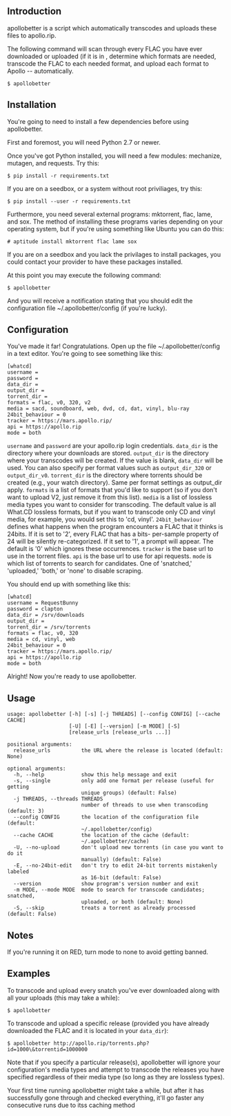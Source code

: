 Introduction
------------

apollobetter is a script which automatically transcodes and uploads these
files to apollo.rip.

The following command will scan through every FLAC you have ever
downloaded or uploaded (if it is in , determine which formats are needed, transcode
the FLAC to each needed format, and upload each format to Apollo -- automatically.

    $ apollobetter

Installation
------------

You're going to need to install a few dependencies before using
apollobetter.

First and foremost, you will need Python 2.7 or newer.

Once you've got Python installed, you will need a few modules: mechanize,
mutagen, and requests. Try this:

    $ pip install -r requirements.txt

	
If you are on a seedbox, or a system without root priviliages, try this:


    $ pip install --user -r requirements.txt


Furthermore, you need several external programs: mktorrent, flac,
lame, and sox. The method of installing these programs varies
depending on your operating system, but if you're using something like
Ubuntu you can do this:

    # aptitude install mktorrent flac lame sox
	

If you are on a seedbox and you lack the privilages to install packages,
you could contact your provider to have these packages installed.

At this point you may execute the following command:

    $ apollobetter

And you will receive a notification stating that you should edit the
configuration file \~/.apollobetter/config (if you're lucky).

Configuration
-------------

You've made it far! Congratulations. Open up the file
\~/.apollobetter/config in a text editor. You're going to see something
like this:

    [whatcd]
    username =
    password = 
    data_dir =
    output_dir =
    torrent_dir =
    formats = flac, v0, 320, v2
    media = sacd, soundboard, web, dvd, cd, dat, vinyl, blu-ray
    24bit_behaviour = 0
    tracker = https://mars.apollo.rip/
    api = https://apollo.rip
    mode = both

`username` and `password` are your apollo.rip login credentials. 
`data_dir` is the directory where your downloads are stored. 
`output_dir` is the directory where your transcodes will be created. If
the value is blank, `data_dir` will be used. You can also specify
per format values such as `output_dir_320` or `output_dir_v0`.
`torrent_dir` is the directory where torrents should be created (e.g.,
your watch directory). Same per format settings as output_dir apply.
`formats` is a list of formats that you'd like to support
(so if you don't want to upload V2, just remove it from this list).
`media` is a list of lossless media types you want to consider for
transcoding. The default value is all What.CD lossless formats, but if
you want to transcode only CD and vinyl media, for example, you would
set this to 'cd, vinyl'.
`24bit_behaviour` defines what happens when the program encounters a FLAC 
that it thinks is 24bits. If it is set to '2', every FLAC that has a bits-
per-sample property of 24 will be silently re-categorized. If it set to '1',
a prompt will appear. The default is '0' which ignores these occurrences.
`tracker` is the base url to use in the torrent files.
`api` is the base url to use for api requests.
`mode` is which list of torrents to search for candidates. One of 'snatched,'
'uploaded,' 'both,' or 'none' to disable scraping.

You should end up with something like this:

    [whatcd]
    username = RequestBunny
    password = clapton
    data_dir = /srv/downloads
    output_dir =
    torrent_dir = /srv/torrents
    formats = flac, v0, 320
    media = cd, vinyl, web
    24bit_behaviour = 0
    tracker = https://mars.apollo.rip/
    api = https://apollo.rip
    mode = both

Alright! Now you're ready to use apollobetter.

Usage
-----

```
usage: apollobetter [-h] [-s] [-j THREADS] [--config CONFIG] [--cache CACHE]
                    [-U] [-E] [--version] [-m MODE] [-S]
                    [release_urls [release_urls ...]]

positional arguments:
  release_urls          the URL where the release is located (default: None)

optional arguments:
  -h, --help            show this help message and exit
  -s, --single          only add one format per release (useful for getting
                        unique groups) (default: False)
  -j THREADS, --threads THREADS
                        number of threads to use when transcoding (default: 3)
  --config CONFIG       the location of the configuration file (default:
                        ~/.apollobetter/config)
  --cache CACHE         the location of the cache (default:
                        ~/.apollobetter/cache)
  -U, --no-upload       don't upload new torrents (in case you want to do it
                        manually) (default: False)
  -E, --no-24bit-edit   don't try to edit 24-bit torrents mistakenly labeled
                        as 16-bit (default: False)
  --version             show program's version number and exit
  -m MODE, --mode MODE  mode to search for transcode candidates; snatched,
                        uploaded, or both (default: None)
  -S, --skip            treats a torrent as already processed (default: False)
```

Notes
-----

If you're running it on RED, turn mode to none to avoid getting banned.

Examples
--------

To transcode and upload every snatch you've ever downloaded along with all
your uploads (this may take a while):

    $ apollobetter

To transcode and upload a specific release (provided you have already
downloaded the FLAC and it is located in your `data_dir`):

    $ apollobetter http://apollo.rip/torrents.php?id=1000\&torrentid=1000000

Note that if you specify a particular release(s), apollobetter will
ignore your configuration's media types and attempt to transcode the
releases you have specified regardless of their media type (so long as
they are lossless types).

Your first time running apollobetter might take a while, but after it has
successfully gone through and checked everything, it'll go faster any
consecutive runs due to itss caching method
